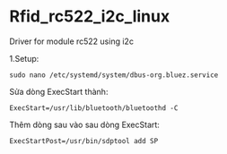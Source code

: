 # Rfid_rc522_i2c_linux
Driver for module rc522 using i2c

1.Setup: 

    sudo nano /etc/systemd/system/dbus-org.bluez.service 
   
Sửa dòng ExecStart thành: 

    ExecStart=/usr/lib/bluetooth/bluetoothd -C
Thêm dòng sau vào sau dòng ExecStart:

    ExecStartPost=/usr/bin/sdptool add SP
